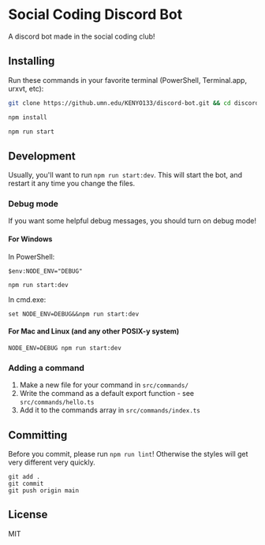 # Social Coding Discord Bot

A discord bot made in the social coding club!

## Installing

Run these commands in your favorite terminal (PowerShell, Terminal.app, urxvt, etc):

```sh
git clone https://github.umn.edu/KENYO133/discord-bot.git && cd discord-bot

npm install

npm run start
```

## Development

Usually, you'll want to run `npm run start:dev`. This will start the bot,
and restart it any time you change the files.

### Debug mode

If you want some helpful debug messages, you should turn on debug mode!

#### For Windows

In PowerShell:

```
$env:NODE_ENV="DEBUG"

npm run start:dev
```

In cmd.exe:

```
set NODE_ENV=DEBUG&&npm run start:dev
```

#### For Mac and Linux (and any other POSIX-y system)

```
NODE_ENV=DEBUG npm run start:dev
```

### Adding a command

1. Make a new file for your command in `src/commands/`
1. Write the command as a default export function - see `src/commands/hello.ts`
1. Add it to the commands array in `src/commands/index.ts`

## Committing

Before you commit, please run `npm run lint`! Otherwise the styles will get
very different very quickly.

```
git add .
git commit
git push origin main
```

## License

MIT
